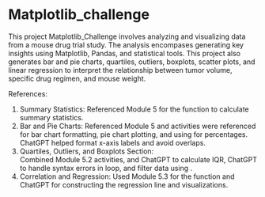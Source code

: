 # Matplotlib_challenge

 This project Matplotlib_Challenge involves analyzing and visualizing data from a mouse drug trial study.  The analysis encompases generating key
 insights using Matplotlib, Pandas, and statistical tools.  This project also generates bar and pie charts, quartiles, outliers, boxplots, scatter
 plots, and linear regression to interpret the relationship between tumor volume, specific drug regimen, and mouse weight.  

 References: 
 1.  Summary Statistics: 
 Referenced Module 5 for the <agg> function to calculate summary statistics.
 2.  Bar and Pie Charts: 
 Referenced Module 5 and activities were referenced for bar chart formatting, pie chart plotting, and using <autopct> for percentages.
 ChatGPT helped format x-axis labels and avoid overlaps.
 3.  Quartiles, Outliers, and Boxplots Section:  
 Combined Module 5.2 activities, and ChatGPT to calculate IQR, ChatGPT to handle syntax errors in <for> loop, and filter data using <isin>.
 4.  Correlation and Regression:
 Used Module 5.3 for the <from scipy.stats importlingress> function and ChatGPT for constructing the regression line and visualizations.
